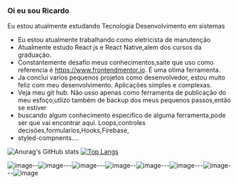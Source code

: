 ### Oi eu sou Ricardo
Eu estou atualmente estudando Tecnologia Desenvolvimento em sistemas 
-  Eu estou atualmente trabalhando como eletricista de manutenção
-  Atualmente estudo React js e React Native,alem dos cursos da graduação.
-  Constantemente desafio meus conhecimentos,saite que uso como referencia é https://www.frontendmentor.io. É uma otima ferramenta.
-  Ja conclui varios pequenos projetos como desenvolvedor, estou muito feliz com meu desenvolvimento. Aplicações simples e complexas.
-  Veja   meu git hub. Não  usso apenas como ferramenta de publicação do meu esfoço,utlizo também de backup dos meus pequenos passos,então se estiver
-  buscando algum conhecimento especifico de alguma ferramenta,pode ser que vai encontrar aqui. Loops,controles decisões,formularios,Hooks,Firebase,
-  styled-compnents....


![Anurag's GitHub stats](https://github-readme-stats.vercel.app/api?username=kenjimaeda54&show_icons=true&theme=dark)
[![Top Langs](https://github-readme-stats.vercel.app/api/top-langs/?username=kenjimaeda54)](https://github.com/kenjimaeda54/github-readme-stats)

![image](https://img.shields.io/badge/JavaScript-F7DF1E?style=for-the-badge&logo=javascript&logoColor=black)--![image](https://img.shields.io/badge/React-20232A?style=for-the-badge&logo=react&logoColor=61DAFB)---![image](https://img.shields.io/badge/React_Native-20232A?style=for-the-badge&logo=react&logoColor=61DAFB)---![image](https://img.shields.io/badge/Redux-593D88?style=for-the-badge&logo=redux&logoColor=white)--![image](https://img.shields.io/badge/React_Router-CA4245?style=for-the-badge&logo=react-router&logoColor=white)---![image](https://img.shields.io/badge/firebase-ffca28?style=for-the-badge&logo=firebase&logoColor=white)---![image](https://img.shields.io/badge/CSS3-1572B6?style=for-the-badge&logo=css3&logoColor=white)---![image](https://img.shields.io/badge/HTML5-E34F26?style=for-the-badge&logo=html5&logoColor=white)
 
